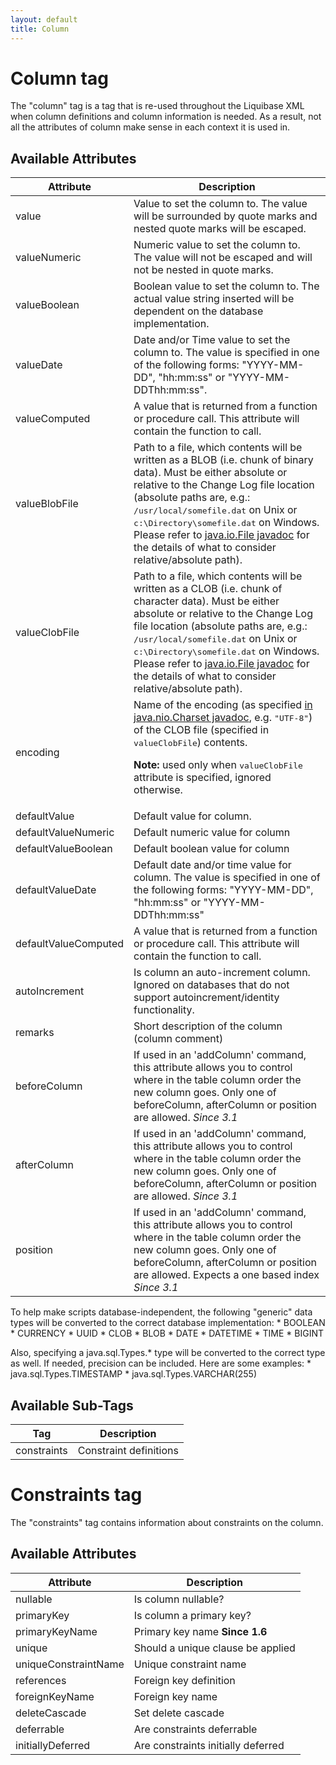 ```yaml
---
layout: default
title: Column
---
```


# Column tag #

The "column" tag is a tag that is re-used throughout the Liquibase XML when column definitions and column information is needed. As a result, not all the attributes of column make sense in each context it is used in.

## Available Attributes ##

<table>
  <thead>
    <tr>
      <th>Attribute</th>
      <th>Description</th>
    </tr>
  </thead>
  <tbody>
    <tr>
      <td>value</td>
      <td>Value to set the column to. The value will be surrounded by quote marks and nested quote marks will be escaped.</td>
    </tr>
    <tr>
      <td>valueNumeric</td>
      <td>Numeric value to set the column to. The value will not be escaped and will not be nested in quote marks.</td>
    </tr>
    <tr>
      <td>valueBoolean</td>
      <td>Boolean value to set the column to. The actual value string inserted will be dependent on the database implementation.</td>
    </tr>
    <tr>
      <td>valueDate</td>
      <td>Date and/or Time value to set the column to. The value is specified in one of the following forms: "YYYY-MM-DD", "hh:mm:ss" or "YYYY-MM-DDThh:mm:ss".</td>
    </tr>
    <tr>
      <td>valueComputed</td>
      <td>A value that is returned from a function or procedure call. This attribute will contain the function to call.</td>
    </tr>
    <tr>
      <td>valueBlobFile</td>
      <td>Path to a file, which contents will be written as a BLOB (i.e. chunk of binary data). Must be either absolute or relative to the Change Log file location (absolute paths are, e.g.: <tt>/usr/local/somefile.dat</tt> on Unix or <tt>c:\Directory\somefile.dat</tt> on Windows. Please refer to <a href="http://docs.oracle.com/javase/7/docs/api/java/io/File.html">java.io.File javadoc</a> for the details of what to consider relative/absolute path).</td>
    </tr>
    <tr>
      <td>valueClobFile</td>
      <td>Path to a file, which contents will be written as a CLOB (i.e. chunk of character data). Must be either absolute or relative to the Change Log file location (absolute paths are, e.g.: <tt>/usr/local/somefile.dat</tt> on Unix or <tt>c:\Directory\somefile.dat</tt> on Windows. Please refer to <a href="http://docs.oracle.com/javase/7/docs/api/java/io/File.html">java.io.File javadoc</a> for the details of what to consider relative/absolute path).</td>
    </tr>
    <tr>
      <td>encoding</td>
      <td>Name of the encoding (as specified <a href="http://docs.oracle.com/javase/7/docs/api/java/nio/charset/Charset.html">in java.nio.Charset javadoc</a>, e.g. <tt>"UTF-8"</tt>) of the CLOB file (specified in <tt>valueClobFile</tt>) contents. <p><b>Note:</b> used only when <tt>valueClobFile</tt> attribute is specified, ignored otherwise.</td>
    </tr>
    <tr>
      <td>defaultValue</td>
      <td>Default value for column.</td>
    </tr>
    <tr>
      <td>defaultValueNumeric</td>
      <td>Default numeric value for column</td>
    </tr>
    <tr>
      <td>defaultValueBoolean</td>
      <td>Default boolean value for column</td>
    </tr>
    <tr>
      <td>defaultValueDate</td>
      <td>Default date and/or time value for column.  The value is specified in one of the following forms: "YYYY-MM-DD", "hh:mm:ss" or "YYYY-MM-DDThh:mm:ss"</td>
    </tr>
    <tr>
      <td>defaultValueComputed</td>
      <td>A value that is returned from a function or procedure call.  This attribute will contain the function to call.</td>
    </tr>
    <tr>
      <td>autoIncrement</td>
      <td>Is column an auto-increment column.  Ignored on databases that do not support autoincrement/identity functionality.</td>
    </tr>
    <tr>
      <td>remarks</td>
      <td>Short description of the column (column comment)</td>
    </tr>
    <tr>
      <td>beforeColumn</td>
      <td>If used in an 'addColumn' command, this attribute allows you to control where in the table column order the new column goes. Only one of beforeColumn, afterColumn or position are allowed. <i>Since 3.1</i></td>
    </tr>
    <tr>
      <td>afterColumn</td>
      <td>If used in an 'addColumn' command, this attribute allows you to control where in the table column order the new column goes. Only one of beforeColumn, afterColumn or position are allowed. <i>Since 3.1</i></td>
    </tr>
    <tr>
      <td>position</td>
      <td>If used in an 'addColumn' command, this attribute allows you to control where in the table column order the new column goes. Only one of beforeColumn, afterColumn or position are allowed. Expects a one based index <i>Since 3.1</i></td>
    </tr>

  </tbody>
</table>

To help make scripts database-independent, the following "generic" data types   will be converted to the correct database implementation:
    * BOOLEAN
    * CURRENCY
    * UUID
    * CLOB
    * BLOB
    * DATE
    * DATETIME
    * TIME
    * BIGINT

Also, specifying a java.sql.Types.* type will be converted to the correct type as well. If needed, precision can be included. Here are some examples:
    * java.sql.Types.TIMESTAMP
    * java.sql.Types.VARCHAR(255)

## Available Sub-Tags ##

<table>
  <thead>
    <tr>
      <th>Tag</th>
      <th>Description</th>
    </tr>
  </thead>
  <tbody>
    <tr>
      <td>constraints</td>
      <td>Constraint definitions</td>
    </tr>
  </tbody>
</table>

# Constraints tag #

The "constraints" tag contains information about constraints on the column.

## Available Attributes ##

<table>
  <thead>
    <tr>
      <th>Attribute</th>
      <th>Description</th>
    </tr>
  </thead>
  <tbody>
    <tr>
      <td>nullable</td>
      <td>Is column nullable?</td>
    </tr>
    <tr>
      <td>primaryKey</td>
      <td>Is column a primary key?</td>
    </tr>
    <tr>
      <td>primaryKeyName</td>
      <td>Primary key name <b>Since 1.6</b>  </td>
    </tr>
    <tr>
      <td>unique</td>
      <td>Should a unique clause be applied  </td>
    </tr>
    <tr>
      <td>uniqueConstraintName</td>
      <td>Unique constraint name</td>
    </tr>
    <tr>
      <td>references</td>
      <td>Foreign key definition</td>
    </tr>
    <tr>
      <td>foreignKeyName</td>
      <td>Foreign key name</td>
    </tr>
    <tr>
      <td>deleteCascade</td>
      <td>Set delete cascade</td>
    </tr>
    <tr>
      <td>deferrable</td>
      <td>Are constraints deferrable</td>
    </tr>
    <tr>
      <td>initiallyDeferred</td>
      <td>Are constraints initially deferred</td>
    </tr>
  </tbody>
</table>
